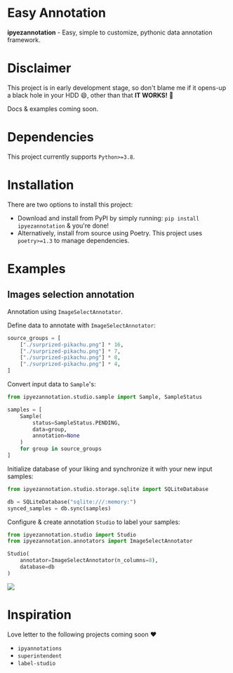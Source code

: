 # Easy Annotation

**ipyezannotation** - Easy, simple to customize, pythonic data annotation framework.

# Disclaimer

This project is in early development stage, so don't blame me if it opens-up a black hole in your HDD 😄, 
other than that **IT WORKS!** 🥳

Docs & examples coming soon.

# Dependencies

This project currently supports `Python>=3.8`.

# Installation

There are two options to install this project:

- Download and install from PyPI by simply running: `pip install ipyezannotation` & you're done!
- Alternatively, install from source using Poetry. This project uses `poetry>=1.3` to manage dependencies.

# Examples

## Images selection annotation

Annotation using `ImageSelectAnnotator`.

Define data to annotate with `ImageSelectAnnotator`:

```python
source_groups = [
    ["./surprized-pikachu.png"] * 16,
    ["./surprized-pikachu.png"] * 7,
    ["./surprized-pikachu.png"] * 8,
    ["./surprized-pikachu.png"] * 4,
]
```

Convert input data to `Sample`'s:

```python
from ipyezannotation.studio.sample import Sample, SampleStatus

samples = [
    Sample(
        status=SampleStatus.PENDING,
        data=group,
        annotation=None
    )
    for group in source_groups
]
```

Initialize database of your liking and synchronize it with your new input samples:

```python
from ipyezannotation.studio.storage.sqlite import SQLiteDatabase

db = SQLiteDatabase("sqlite:///:memory:")
synced_samples = db.sync(samples)
```

Configure & create annotation `Studio` to label your samples:

```python
from ipyezannotation.studio import Studio
from ipyezannotation.annotators import ImageSelectAnnotator

Studio(
    annotator=ImageSelectAnnotator(n_columns=8),
    database=db
)
```

![](./examples/image-select-annotation/output.png)

# Inspiration

Love letter to the following projects coming soon ❤️

- `ipyannotations`
- `superintendent`
- `label-studio`

